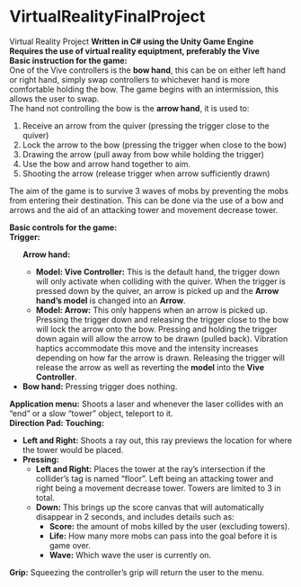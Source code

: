 # VirtualRealityFinalProject
Virtual Reality Project
<b>Written in C# using the Unity Game Engine <br>
Requires the use of virtual reality equiptment, preferably the Vive <br>
Basic instruction for the game:</b><br>
One of the Vive controllers is the <b>bow hand</b>, this can be on either left hand or right hand, simply swap controllers to whichever hand is more comfortable holding the bow. The game begins with an intermission, this allows the user to swap.<br>
The hand not controlling the bow is the <b>arrow hand</b>, it is used to:
<ol>
<li>Receive an arrow from the quiver (pressing the trigger close to the quiver)
<li>Lock the arrow to the bow (pressing the trigger when close to the bow)
<li>Drawing the arrow (pull away from bow while holding the trigger)
<li>Use the bow and arrow hand together to aim.
<li>Shooting the arrow (release trigger when arrow sufficiently drawn)
</ol>
The aim of the game is to survive 3 waves of mobs by preventing the mobs from entering their destination. This can be done via the use of a bow and arrows and the aid of an attacking tower and movement decrease tower.<br>

<b>Basic controls for the game:</b><br>
<b>Trigger:</b> <ul>
<b>Arrow hand:</b> <ul>
<li><b>Model: Vive Controller:</b> This is the default hand, the trigger down will only activate when colliding with the quiver. When the trigger is pressed down by the quiver, an arrow is picked up and the <b>Arrow hand’s model</b> is changed into an <b>Arrow</b>.
<li><b>Model: Arrow:</b> This only happens when an arrow is picked up. Pressing the trigger down and releasing the trigger close to the bow will lock the arrow onto the bow. Pressing and holding the trigger down again will allow the arrow to be drawn (pulled back). Vibration haptics accommodate this move and the intensity increases depending on how far the arrow is drawn. Releasing the trigger will release the arrow as well as reverting the <b>model</b> into the <b>Vive Controller</b>.
</ul>
<li><b>Bow hand:</b> Pressing trigger does nothing.
</ul>
<b>Application menu:</b> Shoots a laser and whenever the laser collides with an “end” or a slow “tower” object, teleport to it.<br>
<b>Direction Pad:</b>
<b>Touching:</b> <ul>
<li><b>Left and Right:</b> Shoots a ray out, this ray previews the location for where the tower would be placed.
<li><b>Pressing:</b> <ul>
<li><b>Left and Right:</b> Places the tower at the ray’s intersection if the collider’s tag is named “floor”. Left being an attacking tower and right being a movement decrease tower. Towers are limited to 3 in total.
<li><b>Down:</b> This brings up the score canvas that will automatically disappear in 2 seconds, and includes details such as:<ul>
<li><b>Score:</b> the amount of mobs killed by the user (excluding towers).<br>
<li><b>Life:</b> How many more mobs can pass into the goal before it is game over.<br>
<li><b>Wave:</b> Which wave the user is currently on.<br>
</ul></ul></ul>
<b>Grip:</b> Squeezing the controller’s grip will return the user to the menu.<br>

